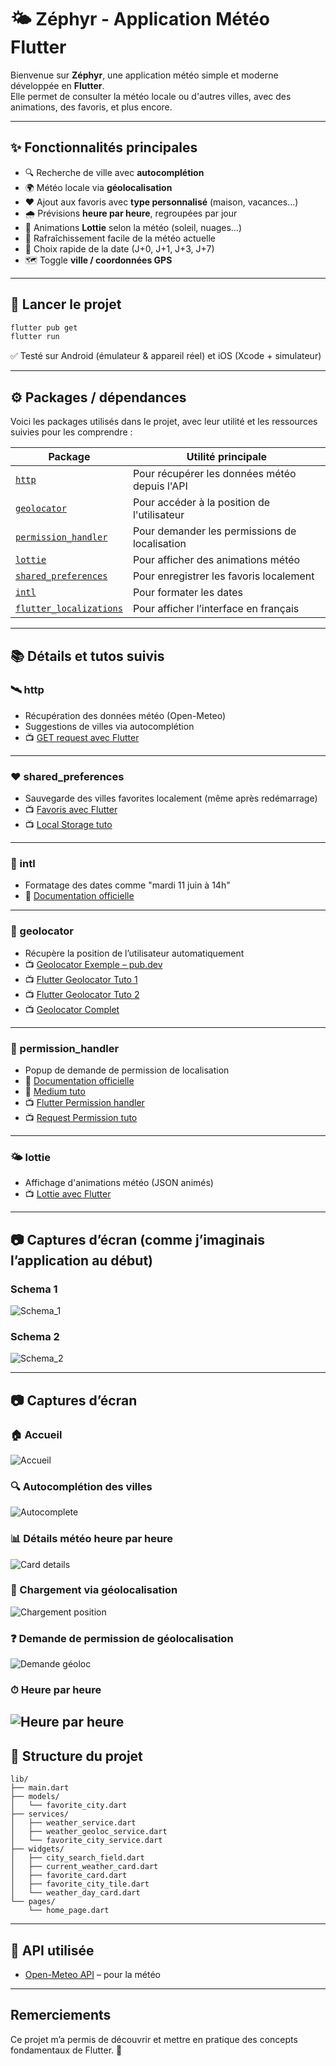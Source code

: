 # 🌤 Zéphyr - Application Météo Flutter

Bienvenue sur **Zéphyr**, une application météo simple et moderne développée en **Flutter**.  
Elle permet de consulter la météo locale ou d'autres villes, avec des animations, des favoris, et plus encore.

---

## ✨ Fonctionnalités principales

- 🔍 Recherche de ville avec **autocomplétion**
- 🌍 Météo locale via **géolocalisation**
- ♥️ Ajout aux favoris avec **type personnalisé** (maison, vacances…)
- 🌧️ Prévisions **heure par heure**, regroupées par jour
- 🌈 Animations **Lottie** selon la météo (soleil, nuages…)
- 🔄 Rafraîchissement facile de la météo actuelle
- 📅 Choix rapide de la date (J+0, J+1, J+3, J+7)
- 🗺️ Toggle **ville / coordonnées GPS**

---

## 🔧 Lancer le projet

```bash
flutter pub get
flutter run
```

✅ Testé sur Android (émulateur & appareil réel) et iOS (Xcode + simulateur)

---

## ⚙️ Packages / dépendances

Voici les packages utilisés dans le projet, avec leur utilité et les ressources suivies pour les comprendre :

| Package               | Utilité principale                                        |
|-----------------------|-----------------------------------------------------------|
| [`http`](https://pub.dev/packages/http) | Pour récupérer les données météo depuis l'API |
| [`geolocator`](https://pub.dev/packages/geolocator) | Pour accéder à la position de l'utilisateur |
| [`permission_handler`](https://pub.dev/packages/permission_handler) | Pour demander les permissions de localisation |
| [`lottie`](https://pub.dev/packages/lottie) | Pour afficher des animations météo |
| [`shared_preferences`](https://pub.dev/packages/shared_preferences) | Pour enregistrer les favoris localement |
| [`intl`](https://pub.dev/packages/intl) | Pour formater les dates |
| [`flutter_localizations`](https://docs.flutter.dev/ui/accessibility-and-localization/internationalization) | Pour afficher l’interface en français |

---

## 📚 Détails et tutos suivis

### 🛰 http
- Récupération des données météo (Open-Meteo)
- Suggestions de villes via autocomplétion
- 📺 [GET request avec Flutter](https://www.youtube.com/watch?v=8Tu9Gjs3xcM)

---

### ❤️ shared_preferences
- Sauvegarde des villes favorites localement (même après redémarrage)
- 📺 [Favoris avec Flutter](https://www.youtube.com/watch?v=Ccd5fIrCDSY)
- 📺 [Local Storage tuto](https://www.youtube.com/watch?v=O72HfMS19F0)

---

### 📅 intl
- Formatage des dates comme "mardi 11 juin à 14h"
- 📘 [Documentation officielle](https://pub.dev/packages/intl)

---

### 📍 geolocator
- Récupère la position de l’utilisateur automatiquement
- 📺 [Geolocator Exemple – pub.dev](https://pub.dev/packages/geolocator/example)
- 📺 [Flutter Geolocator Tuto 1](https://www.youtube.com/watch?v=bpKxAPm1Cig)
- 📺 [Flutter Geolocator Tuto 2](https://www.youtube.com/watch?v=BkBQ5A0SQmM)
- 📺 [Geolocator Complet](https://www.youtube.com/watch?v=BKTGE2gy4Kw)

---

### 🔐 permission_handler
- Popup de demande de permission de localisation
- 📘 [Documentation officielle](https://pub.dev/packages/permission_handler)
- 📘 [Medium tuto](https://medium.com/@dudhatkirtan/how-to-use-permission-handler-in-flutter-db964943237e)
- 📺 [Flutter Permission handler](https://www.youtube.com/watch?v=XJlMxUcO1K4)
- 📺 [Request Permission tuto](https://www.youtube.com/watch?v=N7APZJAsx_4)

---

### 🌤 lottie
- Affichage d'animations météo (JSON animés)
- 📺 [Lottie avec Flutter](https://www.youtube.com/watch?v=MN1AWvYJgkE)

---

## 📷 Captures d’écran (comme j’imaginais l’application au début)

### Schema 1 
![Schema_1](screenshots/schema_1.png)

### Schema 2 
![Schema_2](screenshots/schema_2.png)

---

## 📷 Captures d’écran

### 🏠 Accueil
![Accueil](screenshots/Acceuil.png)

### 🔍 Autocomplétion des villes
![Autocomplete](screenshots/autocomplete.png)

### 📊 Détails météo heure par heure
![Card details](screenshots/card_details.png)

### 📍 Chargement via géolocalisation
![Chargement position](screenshots/chargement_position.png)

### ❓ Demande de permission de géolocalisation
![Demande géoloc](screenshots/demande_geoloc.png)

### ⏱ Heure par heure
![Heure par heure](screenshots/heure_par_heure.png)
---

## 📁 Structure du projet

```
lib/
├── main.dart
├── models/
│   └── favorite_city.dart
├── services/
│   ├── weather_service.dart
│   ├── weather_geoloc_service.dart
│   └── favorite_city_service.dart
├── widgets/
│   ├── city_search_field.dart
│   ├── current_weather_card.dart
│   ├── favorite_card.dart
│   ├── favorite_city_tile.dart
│   └── weather_day_card.dart
└── pages/
    └── home_page.dart
```

---

## 📡 API utilisée

- [Open-Meteo API](https://open-meteo.com/) – pour la météo

---

## Remerciements

Ce projet m’a permis de découvrir et mettre en pratique des concepts fondamentaux de Flutter. 💙


